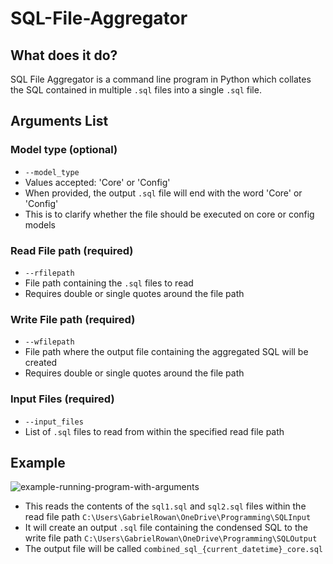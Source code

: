 # SQL-File-Aggregator

## What does it do? 

SQL File Aggregator is a command line program in Python which collates the SQL contained in multiple `.sql` files into a single `.sql` file.

## Arguments List

### Model type (optional)

*   `--model_type`
*   Values accepted: 'Core' or 'Config'
*   When provided, the output `.sql` file will end with the word 'Core' or 'Config'
*   This is to clarify whether the file should be executed on core or config models

### Read File path (required) 

*  `--rfilepath` 
*   File path containing the `.sql` files to read
*   Requires double or single quotes around the file path

### Write File path (required)

*   `--wfilepath` 
*   File path where the output file containing the aggregated SQL will be created
*   Requires double or single quotes around the file path

### Input Files (required) 

*   `--input_files`
*   List of `.sql` files to read from within the specified read file path
  
## Example

![example-running-program-with-arguments](https://github.com/gabrielrowan/SQL-File-Aggregator/assets/86267314/8794673c-2cba-45ed-a749-9b17e66982be)

* This reads the contents of the `sql1.sql` and `sql2.sql` files within the read file path `C:\Users\GabrielRowan\OneDrive\Programming\SQLInput`
* It will create an output `.sql` file containing the condensed SQL to the write file path `C:\Users\GabrielRowan\OneDrive\Programming\SQLOutput`
* The output file will be called `combined_sql_{current_datetime}_core.sql`

